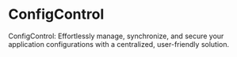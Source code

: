 # ConfigControl
ConfigControl: Effortlessly manage, synchronize, and secure your application configurations with a centralized, user-friendly solution.
